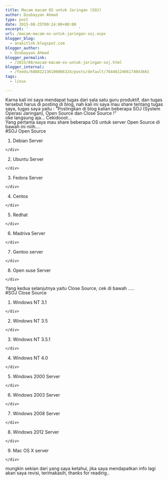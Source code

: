 ```yaml
---
title: Macam macam OS untuk Jaringan (SOJ)
author: Dzubayyan Ahmad
type: post
date: 2015-08-25T09:24:00+00:00
excerpt: '						'
url: /macam-macam-os-untuk-jaringan-soj.aspx
blogger_blog:
  - anakitloh.blogspot.com
blogger_author:
  - Dzubayyan Ahmad
blogger_permalink:
  - /2015/08/macam-macam-os-untuk-jaringan-soj.html
blogger_internal:
  - /feeds/688812136100066324/posts/default/7644612466174043661
tags:
  - linux

---
```

<div style="line-height: 100%; margin-bottom: 0cm;">
  Karna kali ini saya mendapat tugas dari sala satu guru produktif, dan tugas tersebut harus di posting di blog, nah kali ini saya mau share tentang tugas saya, tugas saya yaitu : “Postingkan di blog kalian beberapa SOJ (System Operasi Jaringan), Open Source dan Close Source !”
</div>

<div style="line-height: 100%; margin-bottom: 0cm;">
  oke langsung aja… Cekidooot…
</div>

<div style="line-height: 100%; margin-bottom: 0cm;">
</div>

<div style="line-height: 100%; margin-bottom: 0cm;">
  Yang pertama saya mau share beberapa OS untuk server Open Source di bawah ini niiih….
</div>

<div style="line-height: 100%; margin-bottom: 0cm;">
</div>

<div style="line-height: 100%; margin-bottom: 0cm;">
  #SOJ Open Source
</div>

<a name="more"></a>

  1. <div style="line-height: 100%; margin-bottom: 0cm;">
      Debian Server
    </div>

  2. <div style="line-height: 100%; margin-bottom: 0cm;">
      Ubuntu Server
    </div>

  3. <div style="line-height: 100%; margin-bottom: 0cm;">
      Fedora Server
    </div>

  4. <div style="line-height: 100%; margin-bottom: 0cm;">
      Centos
    </div>

  5. <div style="line-height: 100%; margin-bottom: 0cm;">
      Redhat
    </div>

  6. <div style="line-height: 100%; margin-bottom: 0cm;">
      Madriva Server
    </div>

  7. <div style="line-height: 100%; margin-bottom: 0cm;">
      Gentoo server
    </div>

  8. <div style="line-height: 100%; margin-bottom: 0cm;">
      Open suse Server
    </div>

<div style="line-height: 100%; margin-bottom: 0cm;">
</div>

<div style="line-height: 100%; margin-bottom: 0cm;">
  Yang kedua selanjutnya yaitu Close Source, cek di bawah …..
</div>

<div style="line-height: 100%; margin-bottom: 0cm;">
</div>

<div style="line-height: 100%; margin-bottom: 0cm;">
  #SOJ Close Source
</div>

  1. <div style="line-height: 100%; margin-bottom: 0cm;">
      Windows NT 3.1
    </div>

  2. <div style="line-height: 100%; margin-bottom: 0cm;">
      Windows NT 3.5
    </div>

  3. <div style="line-height: 100%; margin-bottom: 0cm;">
      Windows NT 3.5.1
    </div>

  4. <div style="line-height: 100%; margin-bottom: 0cm;">
      Windows NT 4.0
    </div>

  5. <div style="line-height: 100%; margin-bottom: 0cm;">
      Windows 2000 Server
    </div>

  6. <div style="line-height: 100%; margin-bottom: 0cm;">
      Windows 2003 Server
    </div>

  7. <div style="line-height: 100%; margin-bottom: 0cm;">
      Windows 2008 Server
    </div>

  8. <div style="line-height: 100%; margin-bottom: 0cm;">
      Windows 2012 Server
    </div>

  9. <div style="line-height: 100%; margin-bottom: 0cm;">
      Mac OS X server
    </div>

<div style="line-height: 100%; margin-bottom: 0cm;">
</div>

<div style="line-height: 100%; margin-bottom: 0cm;">
</div>

<div style="line-height: 100%; margin-bottom: 0cm;">
  mungkin sekian dari yang saya ketahui, jika saya mendapatkan info lagi akan saya revisi, terimakasih, thanks for reading..
</div>